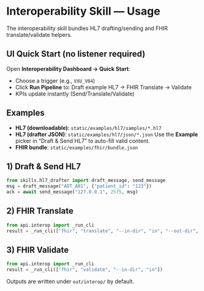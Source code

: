 # Interoperability Skill — Usage

The interoperability skill bundles HL7 drafting/sending and FHIR translate/validate helpers.

## UI Quick Start (no listener required)
Open **Interoperability Dashboard → Quick Start**:
- Choose a trigger (e.g., `VXU_V04`)
- Click **Run Pipeline** to: Draft example HL7 → FHIR Translate → Validate
- KPIs update instantly (Send/Translate/Validate)

## Examples
- **HL7 (downloadable)**: `static/examples/hl7/samples/*.hl7`
- **HL7 (drafter JSON)**: `static/examples/hl7/json/*.json`
  Use the **Example** picker in “Draft & Send HL7” to auto-fill valid content.
- **FHIR bundle**: `static/examples/fhir/bundle.json`

## 1) Draft & Send HL7
```python
from skills.hl7_drafter import draft_message, send_message
msg = draft_message("ADT_A01", {"patient_id": "123"})
ack = await send_message("127.0.0.1", 2575, msg)
```

## 2) FHIR Translate
```python
from api.interop import _run_cli
result = _run_cli(["fhir", "translate", "--in-dir", "in", "--out-dir", "out"])
```

## 3) FHIR Validate
```python
from api.interop import _run_cli
result = _run_cli(["fhir", "validate", "--in-dir", "in"])
```

Outputs are written under `out/interop/` by default.

